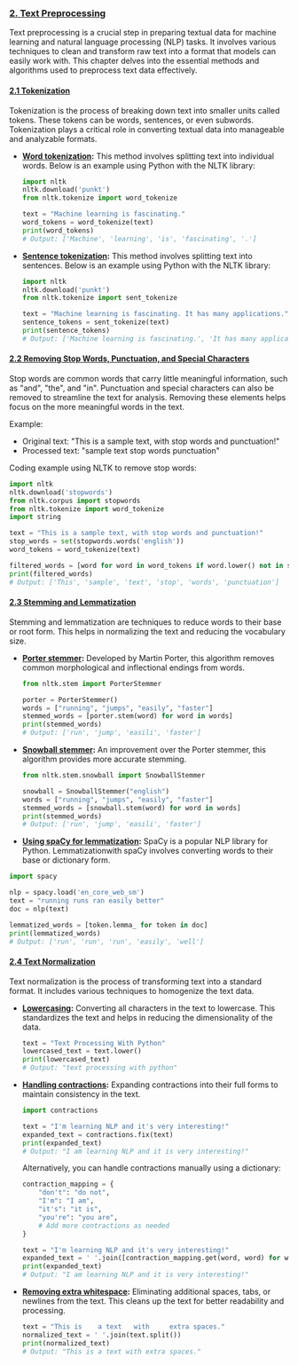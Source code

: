### [2. Text Preprocessing](chapter2/README.md)

Text preprocessing is a crucial step in preparing textual data for machine learning and natural language processing (NLP) tasks. It involves various techniques to clean and transform raw text into a format that models can easily work with. This chapter delves into the essential methods and algorithms used to preprocess text data effectively.

#### [2.1 Tokenization](chapter2/section2.1/README.md)

Tokenization is the process of breaking down text into smaller units called tokens. These tokens can be words, sentences, or even subwords. Tokenization plays a critical role in converting textual data into manageable and analyzable formats.

- **[Word tokenization](chapter2/section2.1/word_tokenization.md):** This method involves splitting text into individual words. Below is an example using Python with the NLTK library:

  ```python
  import nltk
  nltk.download('punkt')
  from nltk.tokenize import word_tokenize

  text = "Machine learning is fascinating."
  word_tokens = word_tokenize(text)
  print(word_tokens)
  # Output: ['Machine', 'learning', 'is', 'fascinating', '.']
  ```

- **[Sentence tokenization](chapter2/section2.1/sentence_tokenization.md):** This method involves splitting text into sentences. Below is an example using Python with the NLTK library:

  ```python
  import nltk
  nltk.download('punkt')
  from nltk.tokenize import sent_tokenize

  text = "Machine learning is fascinating. It has many applications."
  sentence_tokens = sent_tokenize(text)
  print(sentence_tokens)
  # Output: ['Machine learning is fascinating.', 'It has many applications.']
  ```

#### [2.2 Removing Stop Words, Punctuation, and Special Characters](chapter2/section2.2/README.md)

Stop words are common words that carry little meaningful information, such as "and", "the", and "in". Punctuation and special characters can also be removed to streamline the text for analysis. Removing these elements helps focus on the more meaningful words in the text.

Example:
- Original text: "This is a sample text, with stop words and punctuation!"
- Processed text: "sample text stop words punctuation"

Coding example using NLTK to remove stop words:

```python
import nltk
nltk.download('stopwords')
from nltk.corpus import stopwords
from nltk.tokenize import word_tokenize
import string

text = "This is a sample text, with stop words and punctuation!"
stop_words = set(stopwords.words('english'))
word_tokens = word_tokenize(text)

filtered_words = [word for word in word_tokens if word.lower() not in stop_words and word not in string.punctuation]
print(filtered_words)
# Output: ['This', 'sample', 'text', 'stop', 'words', 'punctuation']
```

#### [2.3 Stemming and Lemmatization](chapter2/section2.3/README.md)

Stemming and lemmatization are techniques to reduce words to their base or root form. This helps in normalizing the text and reducing the vocabulary size.

- **[Porter stemmer](chapter2/section2.3/porter_stemmer.md):** Developed by Martin Porter, this algorithm removes common morphological and inflectional endings from words.

  ```python
  from nltk.stem import PorterStemmer

  porter = PorterStemmer()
  words = ["running", "jumps", "easily", "faster"]
  stemmed_words = [porter.stem(word) for word in words]
  print(stemmed_words)
  # Output: ['run', 'jump', 'easili', 'faster']
  ```

- **[Snowball stemmer](chapter2/section2.3/snowball_stemmer.md):** An improvement over the Porter stemmer, this algorithm provides more accurate stemming.

  ```python
  from nltk.stem.snowball import SnowballStemmer

  snowball = SnowballStemmer("english")
  words = ["running", "jumps", "easily", "faster"]
  stemmed_words = [snowball.stem(word) for word in words]
  print(stemmed_words)
  # Output: ['run', 'jump', 'easili', 'faster']
  ```

- **[Using spaCy for lemmatization](chapter2/section2.3/using_spacy_lemmatization.md):** SpaCy is a popular NLP library for Python. Lemmatizationwith spaCy involves converting words to their base or dictionary form.

```python
import spacy

nlp = spacy.load('en_core_web_sm')
text = "running runs ran easily better"
doc = nlp(text)

lemmatized_words = [token.lemma_ for token in doc]
print(lemmatized_words)
# Output: ['run', 'run', 'run', 'easily', 'well']
```

#### [2.4 Text Normalization](chapter2/section2.4/README.md)

Text normalization is the process of transforming text into a standard format. It includes various techniques to homogenize the text data.

- **[Lowercasing](chapter2/section2.4/lowercasing.md):** Converting all characters in the text to lowercase. This standardizes the text and helps in reducing the dimensionality of the data.

  ```python
  text = "Text Processing With Python"
  lowercased_text = text.lower()
  print(lowercased_text)
  # Output: "text processing with python"
  ```

- **[Handling contractions](chapter2/section2.4/handling_contractions.md):** Expanding contractions into their full forms to maintain consistency in the text.

  ```python
  import contractions

  text = "I'm learning NLP and it's very interesting!"
  expanded_text = contractions.fix(text)
  print(expanded_text)
  # Output: "I am learning NLP and it is very interesting!"
  ```

  Alternatively, you can handle contractions manually using a dictionary:
  
  ```python
  contraction_mapping = {
      "don't": "do not",
      "I'm": "I am",
      "it's": "it is",
      "you're": "you are",
      # Add more contractions as needed
  }

  text = "I'm learning NLP and it's very interesting!"
  expanded_text = ' '.join([contraction_mapping.get(word, word) for word in text.split()])
  print(expanded_text)
  # Output: "I am learning NLP and it is very interesting!"
  ```

- **[Removing extra whitespace](chapter2/section2.4/removing_whitespace.md):** Eliminating additional spaces, tabs, or newlines from the text. This cleans up the text for better readability and processing.

  ```python
  text = "This is    a text   with     extra spaces."
  normalized_text = ' '.join(text.split())
  print(normalized_text)
  # Output: "This is a text with extra spaces."
  ```
